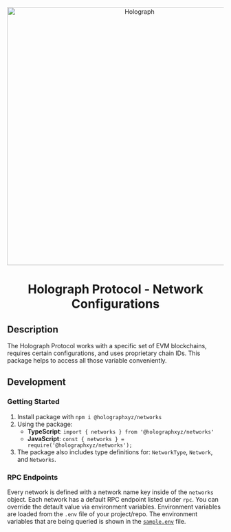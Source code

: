 <div align="center">
  <a href="https://holograph.xyz"><img alt="Holograph" src="https://user-images.githubusercontent.com/21043504/188220186-9c7f55e0-143a-41b4-a6b8-90e8bd54bfd9.png" width=600></a>
  <br />
  <h1>Holograph Protocol - Network Configurations</h1>
</div>
<p align="center">
</p>

## Description

The Holograph Protocol works with a specific set of EVM blockchains, requires certain configurations, and uses proprietary chain IDs.
This package helps to access all those variable conveniently.

## Development

### Getting Started

1. Install package with `npm i @holographxyz/networks`
1. Using the package:
   - **TypeScript**: `import { networks } from '@holographxyz/networks'`
   - **JavaScript**: `const { networks } = require('@holographxyz/networks');`
1. The package also includes type definitions for: `NetworkType`, `Network`, and `Networks`.

### RPC Endpoints

Every network is defined with a network name key inside of the `networks` object. Each network has a default RPC endpoint listed under `rpc`. You can override the detault value via environment variables.
Environment variables are loaded from the `.env` file of your project/repo. The environment variables that are being queried is shown in the [`sample.env`](./sample.env) file.
